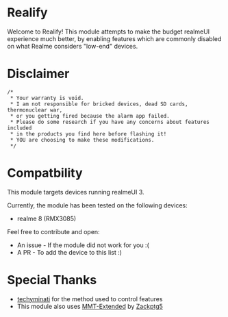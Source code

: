 # Realify
Welcome to Realify! This module attempts to make the budget realmeUI experience much better, by enabling features which are commonly disabled on what Realme considers "low-end" devices.

# Disclaimer
```
/*
 * Your warranty is void.
 * I am not responsible for bricked devices, dead SD cards, thermonuclear war,
 * or you getting fired because the alarm app failed.
 * Please do some research if you have any concerns about features included
 * in the products you find here before flashing it!
 * YOU are choosing to make these modifications.
 */
```

# Compatbility
This module targets devices running realmeUI 3.

Currently, the module has been tested on the following devices:
- realme 8 (RMX3085)

Feel free to contribute and open:
* An issue - If the module did not work for you :(
* A PR - To add the device to this list :)

# Special Thanks
- [techyminati](https://github.com/techyminati) for the method used to control features
- This module also uses [MMT-Extended](https://github.com/Zackptg5/MMT-Extended) by [Zackptg5](https://github.com/Zackptg5)
